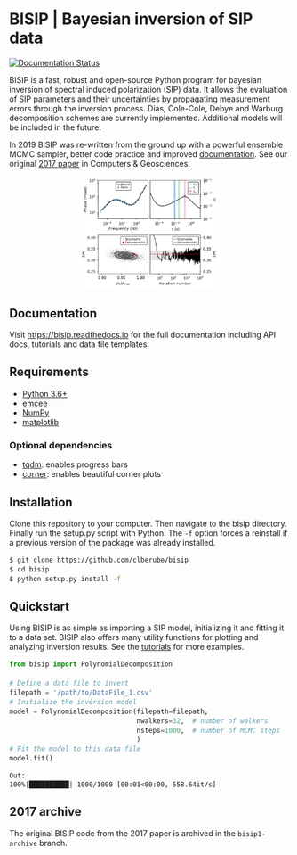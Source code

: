 # BISIP | Bayesian inversion of SIP data
[![Documentation Status](https://readthedocs.org/projects/bisip/badge/?version=latest)](https://bisip.readthedocs.io/en/latest/?badge=latest)

BISIP is a fast, robust and open-source Python program for bayesian inversion of spectral induced polarization (SIP) data. It allows the evaluation of SIP parameters and their uncertainties by propagating measurement errors through the inversion process. Dias, Cole-Cole, Debye and Warburg decomposition schemes are currently implemented. Additional models will be included in the future.

In 2019 BISIP was re-written from the ground up with a powerful ensemble MCMC sampler, better code practice and improved [documentation](https://bisip.readthedocs.io/en/latest/). See our original [2017 paper](https://doi.org/10.1016/j.cageo.2017.05.001) in Computers & Geosciences.

<p align="center">
  <img src="/figures/ExampleFit_K389369.png" width="50%">
</p>

## Documentation
Visit https://bisip.readthedocs.io for the full documentation including API docs, tutorials and data file templates.

## Requirements
- [Python 3.6+](https://www.python.org/downloads/)
- [emcee](https://emcee.readthedocs.io/en/stable/)
- [NumPy](https://numpy.org/)
- [matplotlib](https://matplotlib.org/)

### Optional dependencies
- [tqdm](https://tqdm.github.io/): enables progress bars
- [corner](https://corner.readthedocs.io/en/latest/): enables beautiful corner plots

## Installation
Clone this repository to your computer. Then navigate to the bisip directory. Finally run the setup.py script with Python. The `-f` option forces a reinstall if a previous version of the package was already installed.

```zsh
$ git clone https://github.com/clberube/bisip
$ cd bisip
$ python setup.py install -f
```

## Quickstart
Using BISIP is as simple as importing a SIP model, initializing it and fitting it to a data set. BISIP also offers many utility functions for plotting and analyzing inversion results. See the [tutorials](https://bisip.readthedocs.io/en/latest/tutorials/quickstart.html) for more examples.

```python
from bisip import PolynomialDecomposition

# Define a data file to invert
filepath = '/path/to/DataFile_1.csv'
# Initialize the inversion model
model = PolynomialDecomposition(filepath=filepath,
                                nwalkers=32,  # number of walkers
                                nsteps=1000,  # number of MCMC steps
                                )
# Fit the model to this data file
model.fit()
```
```
Out:
100%|██████████| 1000/1000 [00:01<00:00, 558.64it/s]
```

## 2017 archive
The original BISIP code from the 2017 paper is archived in the `bisip1-archive` branch.
